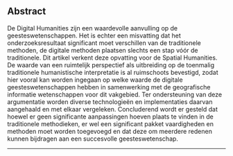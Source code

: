## Abstract

De Digital Humanities zijn een waardevolle aanvulling op de geesteswetenschappen. Het is echter een misvatting dat het onderzoeksresultaat significant moet verschillen van de traditionele methoden, de digitale methoden plaatsen slechts een stap vóór de traditionele. Dit artikel verkent deze opvatting voor de Spatial Humanities. De waarde van een ruimtelijk perspectief als uitbreiding op de toenmalig traditionele humanistische interpretatie is al ruimschoots bevestigd, zodat hier vooral kan worden ingegaan op welke waarde de digitale geesteswetenschappen hebben in samenwerking met de geografische informatie wetenschappen voor dit vakgebied. Ter ondersteuning van deze argumentatie worden diverse technologieën en implementaties daarvan aangehaald en met elkaar vergeleken. Concluderend wordt er gesteld dat hoewel er geen significante aanpassingen hoeven plaats te vinden in de traditionele methodieken, er wel een significant pakket vaardigheden en methoden moet worden toegevoegd en dat deze om meerdere redenen kunnen bijdragen aan een succesvolle geesteswetenschap.

---- 